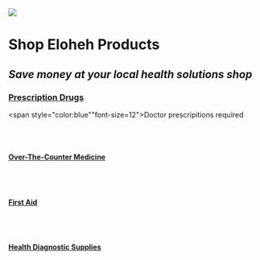 <html>
<head> 
  
</head>

<body>
<image src = "ElohehLogo.png"
<b><h1>Shop Eloheh Products</h1></b>
<i><h2>Save money at your local health solutions shop</h2></i>

<b><u><h3>Prescription Drugs</h3></u></b>
<span style="color:blue""font-size=12">Doctor prescripitions required</span>

<br><br>
  
<b><u><h4>Over-The-Counter Medicine</h4></u></b>



<br><br>

<b><u><h4>First Aid</h4></u></b>



<br><br>


<b><u><h4>Health Diagnostic Supplies</h4></u></b>


